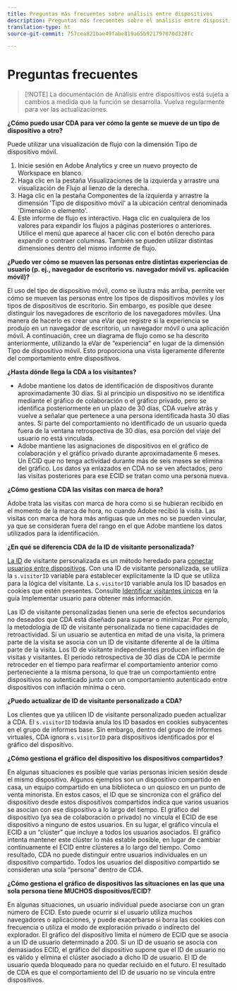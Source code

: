 ```yaml
---
title: Preguntas más frecuentes sobre análisis entre dispositivos
description: Preguntas más frecuentes sobre el análisis entre dispositivos
translation-type: ht
source-git-commit: 757cea821bae49fabe819a65b921797070d328fc

---
```



# Preguntas frecuentes

> [!NOTE] La documentación de Análisis entre dispositivos está sujeta a cambios a medida que la función se desarrolla. Vuelva regularmente para ver las actualizaciones.

**¿Cómo puedo usar CDA para ver cómo la gente se mueve de un tipo de dispositivo a otro?**

Puede utilizar una visualización de flujo con la dimensión Tipo de dispositivo móvil.

1. Inicie sesión en Adobe Analytics y cree un nuevo proyecto de Workspace en blanco.
2. Haga clic en la pestaña Visualizaciones de la izquierda y arrastre una visualización de Flujo al lienzo de la derecha.
3. Haga clic en la pestaña Componentes de la izquierda y arrastre la dimensión 'Tipo de dispositivo móvil' a la ubicación central denominada 'Dimensión o elemento'.
4. Este informe de flujo es interactivo. Haga clic en cualquiera de los valores para expandir los flujos a páginas posteriores o anteriores. Utilice el menú que aparece al hacer clic con el botón derecho para expandir o contraer columnas. También se pueden utilizar distintas dimensiones dentro del mismo informe de flujo.

**¿Puedo ver cómo se mueven las personas entre distintas experiencias de usuario (p. ej., navegador de escritorio vs. navegador móvil vs. aplicación móvil)?**

El uso del tipo de dispositivo móvil, como se ilustra más arriba, permite ver cómo se mueven las personas entre los tipos de dispositivos móviles y los tipos de dispositivos de escritorio. Sin embargo, es posible que desee distinguir los navegadores de escritorio de los navegadores móviles. Una manera de hacerlo es crear una eVar que registre si la experiencia se produjo en un navegador de escritorio, un navegador móvil o una aplicación móvil. A continuación, cree un diagrama de flujo como se ha descrito anteriormente, utilizando la eVar de “experiencia” en lugar de la dimensión Tipo de dispositivo móvil. Esto proporciona una vista ligeramente diferente del comportamiento entre dispositivos.

**¿Hasta dónde llega la CDA a los visitantes?**

* Adobe mantiene los datos de identificación de dispositivos durante aproximadamente 30 días. Si al principio un dispositivo no se identifica mediante el gráfico de colaboración o el gráfico privado, pero se identifica posteriormente en un plazo de 30 días, CDA vuelve atrás y vuelve a señalar que pertenece a una persona identificada hasta 30 días antes. Si parte del comportamiento no identificado de un usuario queda fuera de la ventana retrospectiva de 30 días, esa porción del viaje del usuario no está vinculada.
* Adobe mantiene las asignaciones de dispositivos en el gráfico de colaboración y el gráfico privado durante aproximadamente 6 meses. Un ECID que no tenga actividad durante más de seis meses se elimina del gráfico. Los datos ya enlazados en CDA no se ven afectados, pero las visitas posteriores para ese ECID se tratan como una persona nueva.

**¿Cómo gestiona CDA las visitas con marca de hora?**

Adobe trata las visitas con marca de hora como si se hubieran recibido en el momento de la marca de hora, no cuando Adobe recibió la visita. Las visitas con marca de hora más antiguas que un mes no se pueden vincular, ya que se consideran fuera del rango en el que Adobe mantiene los datos utilizados para la identificación.

**¿En qué se diferencia CDA de la ID de visitante personalizada?**

[La ID](/help/implement/js-implementation/c-unique-visitors/visid-custom.md) de visitante personalizada es un método heredado para [conectar usuarios entre dispositivos](/help/implement/js-implementation/xdevice-visid/xdevice-connecting.md). Con una ID de visitante personalizada, se utiliza la `s.visitorID` variable para establecer explícitamente la ID que se utiliza para la lógica del visitante. La `s.visitorID` variable anula los ID basados en cookies que estén presentes. Consulte [Identificar visitantes únicos](/help/implement/js-implementation/c-unique-visitors/visid-overview.md) en la guía Implementar usuario para obtener más información.

Las ID de visitante personalizadas tienen una serie de efectos secundarios no deseados que CDA está diseñado para superar o minimizar. Por ejemplo, la metodología de ID de visitante personalizada no tiene capacidades de retroactividad. Si un usuario se autentica en mitad de una visita, la primera parte de la visita se asocia con un ID de visitante diferente al de la última parte de la visita. Los ID de visitante independientes producen inflación de visitas y visitantes. El periodo retrospectiva de 30 días de CDA le permite retroceder en el tiempo para reafirmar el comportamiento anterior como perteneciente a la misma persona, lo que trae un comportamiento entre dispositivos no autenticado junto con un comportamiento autenticado entre dispositivos con inflación mínima o cero.

**¿Puedo actualizar de ID de visitante personalizado a CDA?**

Los clientes que ya utilicen ID de visitante personalizado pueden actualizar a CDA. El `s.visitorID` todavía anula los ID basados en cookies subyacentes en el grupo de informes base. Sin embargo, dentro del grupo de informes virtuales, CDA ignora `s.visitorID` para dispositivos identificados por el gráfico del dispositivo.

**¿Cómo gestiona el gráfico del dispositivo los dispositivos compartidos?**

En algunas situaciones es posible que varias personas inicien sesión desde el mismo dispositivo. Algunos ejemplos son un dispositivo compartido en casa, un equipo compartido en una biblioteca o un quiosco en un punto de venta minorista. En estos casos, el ID que se sincroniza con el gráfico del dispositivo desde estos dispositivos compartidos indica que varios usuarios se asocian con ese dispositivo a lo largo del tiempo. El gráfico del dispositivo (ya sea de colaboración o privado) no vincula el ECID de ese dispositivo a ninguno de estos usuarios. En su lugar, el gráfico vincula el ECID a un “clúster” que incluye a todos los usuarios asociados. El gráfico intenta mantener este clúster lo más estable posible, en lugar de cambiar continuamente el ECID entre clústeres a lo largo del tiempo. Como resultado, CDA no puede distinguir entre usuarios individuales en un dispositivo compartido. Todos los usuarios del dispositivo compartido se consideran una sola “persona” dentro de CDA.

**¿Cómo gestiona el gráfico de dispositivos las situaciones en las que una sola persona tiene MUCHOS dispositivos/ECID?**

En algunas situaciones, un usuario individual puede asociarse con un gran número de ECID. Esto puede ocurrir si el usuario utiliza muchos navegadores o aplicaciones, y puede exacerbarse si borra las cookies con frecuencia o utiliza el modo de exploración privado o indirecto del explorador. El gráfico del dispositivo limita el número de ECID que se asocia a un ID de usuario determinado a 200. Si un ID de usuario se asocia con demasiados ECID, el gráfico del dispositivo supone que el ID de usuario no es válido y elimina el clúster asociado a dicho ID de usuario. El ID de usuario queda bloqueado para no quedar recluido en el futuro. El resultado de CDA es que el comportamiento del ID de usuario no se vincula entre dispositivos.
